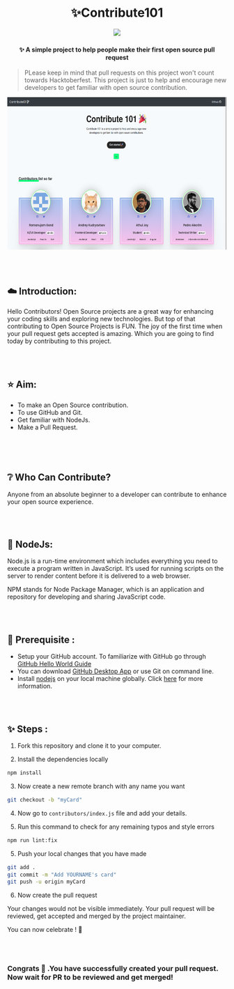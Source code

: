 <h1 align="center">
  ✨Contribute101
</h1>
<p align="center">
<img src="https://travis-ci.com/RocktimSaikia/Contribute-101.svg?branch=master" />
<h4 align="center">✨ A simple project to help people make their first open source pull request</h4>
</p>

<!-- > ### ✨ Hacktoberfest 2020 has started! See you there! 🚀🎉 -->

> PLease keep in mind that pull requests on this project won't count towards Hacktoberfest. This project is just to help and encourage new developers to get familiar with open source contribution.

<p align="center"><img src="screenshots/hacktober.png" height="350px"/></p>

<br><br>

## :cloud: Introduction:
Hello Contributors!
Open Source projects are a great way for enhancing your coding skills and exploring new technologies.
But top of that contributing to Open Source Projects is FUN.
The joy of the first time when your pull request gets accepted is amazing. Which you are going to find today by contributing to this project.

<br><br>

##  :star: Aim:
- To make an Open Source contribution.
- To use GitHub and Git.
- Get familiar with NodeJs.
- Make a Pull Request.

<br><br><br>

## :grey_question: Who Can Contribute?
Anyone from an absolute beginner to a developer can contribute to enhance your open source experience.

<br><br>

## :green_heart: NodeJs:
Node.js is a run-time environment which includes everything you need to execute a program written in JavaScript. It’s used for running scripts on the server to render content before it is delivered to a web browser.

NPM stands for Node Package Manager, which is an application and repository for developing and sharing JavaScript code.

<br><br>

## :hammer: Prerequisite :
- Setup your GitHub account. To familiarize with GitHub go through [GitHub Hello World Guide](https://guides.github.com/activities/hello-world/)
- You can download [GitHub Desktop App](https://desktop.github.com/) or use Git on command line.
- Install [nodejs](https://nodejs.org) on your local machine globally. Click [here](https://phoenixnap.com/kb/install-node-js-npm-on-windows) for more information.


<br><br>

## :sparkles: Steps :

1. Fork this repository and clone it to your computer.

2. Install the dependencies locally

```bash
npm install
```

3. Now create a new remote branch with any name you want

```bash
git checkout -b "myCard"
```

4. Now go to `contributors/index.js` file and add your details.

5. Run this command to check for any remaining typos and style errors

```bash
npm run lint:fix
```

5. Push your local changes that you have made

```bash
git add .
git commit -m "Add YOURNAME's card"
git push -u origin myCard
```

6. Now create the pull request

Your changes would not be visible immediately.
Your pull request will be reviewed, get accepted and merged by the project maintainer.

You can now celebrate ! :confetti_ball:

<br><br>

### Congrats :tada: .You have successfully created your pull request. Now wait for PR to be reviewed and get merged!
